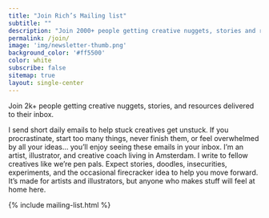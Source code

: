 ```yaml
---
title: "Join Rich’s Mailing list"
subtitle: ""
description: "Join 2000+ people getting creative nuggets, stories and resources delivered to their inbox."
permalink: /join/
image: 'img/newsletter-thumb.png'
background_color: '#ff5500'
color: white
subscribe: false
sitemap: true
layout: single-center
---
```


Join 2k+ people getting creative nuggets, stories, and resources delivered to their inbox.

I send short daily emails to help stuck creatives get unstuck. If you procrastinate, start too many things, never finish them, or feel overwhelmed by all your ideas… you’ll enjoy seeing these emails in your inbox. I’m an artist, illustrator, and creative coach living in Amsterdam. I write to fellow creatives like we’re pen pals. Expect stories, doodles, insecurities, experiments, and the occasional firecracker idea to help you move forward. It’s made for artists and illustrators, but anyone who makes stuff will feel at home here.

{% include mailing-list.html %}

